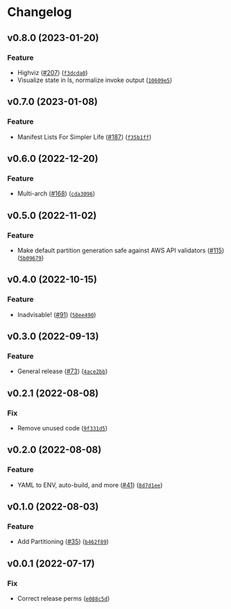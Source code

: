 # Changelog

<!--next-version-placeholder-->

## v0.8.0 (2023-01-20)
### Feature
* Highviz ([#207](https://github.com/wheegee/sentential/issues/207)) ([`f3dcda0`](https://github.com/wheegee/sentential/commit/f3dcda01aad30703b5be71ca1ea103149e2a1524))
* Visualize state in ls, normalize invoke output ([`10609e5`](https://github.com/wheegee/sentential/commit/10609e5b3822e6a875674b4da65573b06153f27b))

## v0.7.0 (2023-01-08)
### Feature
* Manifest Lists For Simpler Life ([#187](https://github.com/wheegee/sentential/issues/187)) ([`f35b1ff`](https://github.com/wheegee/sentential/commit/f35b1ff3cd53a2f85913f8a5f1f2925b5f995c30))

## v0.6.0 (2022-12-20)
### Feature
* Multi-arch ([#168](https://github.com/wheegee/sentential/issues/168)) ([`cda3096`](https://github.com/wheegee/sentential/commit/cda30966375f81828164167a642776b99575a946))

## v0.5.0 (2022-11-02)
### Feature
* Make default partition generation safe against AWS API validators ([#115](https://github.com/wheegee/sentential/issues/115)) ([`5b09679`](https://github.com/wheegee/sentential/commit/5b096796f077af7ef677a700f4c298d1fb793796))

## v0.4.0 (2022-10-15)
### Feature
* Inadvisable! ([#91](https://github.com/wheegee/sentential/issues/91)) ([`50ee490`](https://github.com/wheegee/sentential/commit/50ee4908698a7ce6e74126fffdddde2b0425be52))

## v0.3.0 (2022-09-13)
### Feature
* General release ([#73](https://github.com/wheegee/sentential/issues/73)) ([`4ace2bb`](https://github.com/wheegee/sentential/commit/4ace2bb561eec042bd2460b51277fb4d3b3007be))

## v0.2.1 (2022-08-08)
### Fix
* Remove unused code ([`9f331d5`](https://github.com/wheegee/sentential/commit/9f331d5c023c7f5047dae75c2ac73acf9fe04049))

## v0.2.0 (2022-08-08)
### Feature
* YAML to ENV, auto-build, and more ([#41](https://github.com/wheegee/sentential/issues/41)) ([`8d7d1ee`](https://github.com/wheegee/sentential/commit/8d7d1eef7014e3e7fbbe8440d62eb260efd91340))

## v0.1.0 (2022-08-03)
### Feature
* Add Partitioning ([#35](https://github.com/wheegee/sentential/issues/35)) ([`b462f89`](https://github.com/wheegee/sentential/commit/b462f89f32858035ca4e5defc17aa2d98cd2eb73))

## v0.0.1 (2022-07-17)
### Fix
* Correct release perms ([`e088c5d`](https://github.com/bkeane/sentential/commit/e088c5d488f2c9a2cdc952b88e2a90c43e4caa03))
